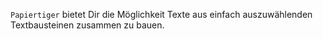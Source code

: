 `Papiertiger` bietet Dir die Möglichkeit Texte aus einfach auszuwählenden
Textbausteinen zusammen zu bauen.
